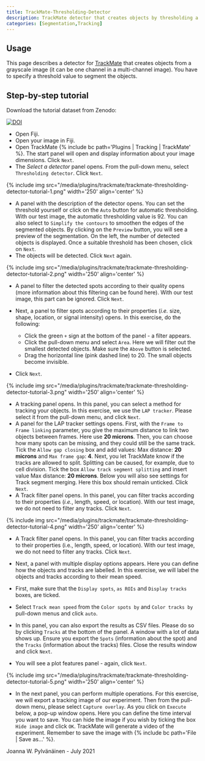 ```yaml
---
title: TrackMate-Thresholding-Detector
description: TrackMate detector that creates objects by thresholding a grayscale image.
categories: [Segmentation,Tracking]
---
```


## Usage

This page describes a detector for [TrackMate](/plugins/trackmate/index) that creates objects from a grayscale image (it can be one channel in a multi-channel image). You have to specify a threshold value to segment the objects.

## Step-by-step tutorial

Download the tutorial dataset from Zenodo:

[![DOI](https://zenodo.org/badge/DOI/10.5281/zenodo.5220796.svg)](https://doi.org/10.5281/zenodo.5220796)

- Open Fiji.
- Open your image in Fiji.
- Open TrackMate {% include bc path='Plugins | Tracking | TrackMate' %}. The start panel will open and display information about your image dimensions. Click `Next`.
- The _Select a detector_ panel opens. From the pull-down menu, select `Thresholding detector`. Click `Next`.

{% include img src="/media/plugins/trackmate/trackmate-thresholding-detector-tutorial-1.png" width='250'  align='center' %}

- A panel with the description of the detector opens. You can set the threshold yourself or click on the `Auto` button for automatic thresholding. With our test image, the automatic thresholding value is 92. You can also select to `Simplify the contours` to smoothen the edges of the segmented objects. By clicking on the `Preview` button, you will see a preview of the segmentation. On the left, the number of detected objects is displayed. Once a suitable threshold has been chosen, click on `Next`.
- The objects will be detected. Click `Next` again.

{% include img src="/media/plugins/trackmate/trackmate-thresholding-detector-tutorial-2.png" width='250'  align='center' %}

- A panel to filter the detected spots according to their quality opens (more information about this filtering can be found here). With our test image, this part can be ignored. Click `Next`.
- Next, a panel to filter spots according to their properties (*i.e.* size, shape, location, or signal intensity) opens. In this exercise, do the following:
  - Click the green `+` sign at the bottom of the panel - a filter appears.
  - Click the pull-down menu and select `Area`. Here we will filter out the smallest detected objects. Make sure the `Above` button is selected.
  - Drag the horizontal line (pink dashed line) to 20. The small objects become invisible.

- Click `Next`.

{% include img src="/media/plugins/trackmate/trackmate-thresholding-detector-tutorial-3.png" width='250'  align='center' %}

- A tracking panel opens. In this panel, you can select a method for tracking your objects. In this exercise, we use the `LAP tracker`. Please select it from the pull-down menu, and click `Next`.
- A panel for the LAP tracker settings opens. First, with the `Frame to Frame linking` parameter, you give the maximum distance to link two objects between frames. Here use **20 microns**. Then, you can choose how many spots can be missing, and they could still be the same track. Tick the `Allow gap closing` box and add values: Max distance: **20 microns** and `Max frame gap`: **4**. Next, you let TrackMate know if the tracks are allowed to split. Splitting can be caused, for example, due to cell division. Tick the box `Allow track segment splitting` and insert value Max distance: **20 microns**. Below you will also see settings for Track segment merging. Here this box should remain unticked. Click `Next`.
- A Track filter panel opens. In this panel, you can filter tracks according to their properties (*i.e.*, length, speed, or location). With our test image, we do not need to filter any tracks. Click `Next`.

{% include img src="/media/plugins/trackmate/trackmate-thresholding-detector-tutorial-4.png" width='250'  align='center' %}

- A Track filter panel opens. In this panel, you can filter tracks according to their properties (i.e., length, speed, or location). With our test image, we do not need to filter any tracks. Click `Next`.

- Next, a panel with multiple display options appears. Here you can define how the objects and tracks are labelled. In this exercise, we will label the objects and tracks according to their mean speed.

- First, make sure that the `Display spots`, `as ROIs` and `Display tracks` boxes, are ticked.
- Select `Track mean speed` from the `Color spots by` and `Color tracks by` pull-down menus and click `auto`.
- In this panel, you can also export the results as CSV files. Please do so by clicking `Tracks` at the bottom of the panel. A window with a lot of data shows up. Ensure you export the `Spots` (information about the spot) and the `Tracks` (information about the tracks) files. Close the results window and click `Next`.
- You will see a plot features panel - again, click `Next`.

{% include img src="/media/plugins/trackmate/trackmate-thresholding-detector-tutorial-5.png" width='250'  align='center' %}

- In the next panel, you can perform multiple operations. For this exercise, we will export a tracking image of our experiment. Then from the pull-down menu, please select `Capture overlay`. As you click on `Execute` below, a pop-up window opens. Here you can define the time interval you want to save. You can hide the image if you wish by ticking the box `Hide image` and click `OK`. TrackMate will generate a video of the experiment. Remember to save the image with {% include bc path='File | Save as...' %}.

Joanna W. Pylvänäinen - July 2021

